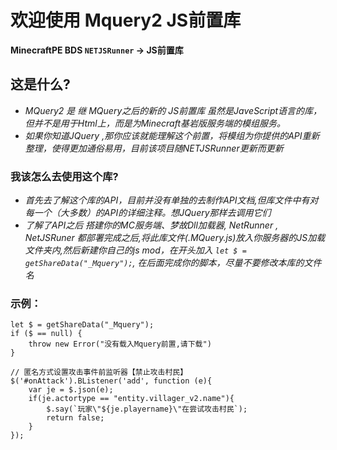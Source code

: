# 欢迎使用 Mquery2 JS前置库
**MinecraftPE BDS ```NETJSRunner``` -> JS前置库**

## 这是什么?
- *MQuery2 是 继 MQuery之后的新的 JS前置库 虽然是JaveScript语言的库，但并不是用于Html上，而是为Minecraft基岩版服务端的模组服务。*
- *如果你知道JQuery ,那你应该就能理解这个前置，将模组为你提供的API重新整理，使得更加通俗易用，目前该项目随NETJSRunner更新而更新*

### 我该怎么去使用这个库?
- *首先去了解这个库的API，目前并没有单独的去制作API文档,但库文件中有对每一个（大多数）的API的详细注释。想JQuery那样去调用它们*
- *了解了API之后 搭建你的MC服务端、梦故Dll加载器, NetRunner , NetJSRuner 都部署完成之后,将此库文件(.MQuery.js)放入你服务器的JS加载文件夹内,然后新建你自己的js mod，在开头加入 ``` let $ = getShareData("_Mquery"); ```, 在后面完成你的脚本，尽量不要修改本库的文件名*


### 示例：
```JaveScript
let $ = getShareData("_Mquery");
if ($ == null) {
    throw new Error("没有载入Mquery前置,请下载")
}

// 匿名方式设置攻击事件前监听器【禁止攻击村民】
$('#onAttack').BListener('add', function (e){
	var je = $.json(e);
	if(je.actortype == "entity.villager_v2.name"){
		$.say(`玩家\"${je.playername}\"在尝试攻击村民`);
		return false;
	}
});

```

